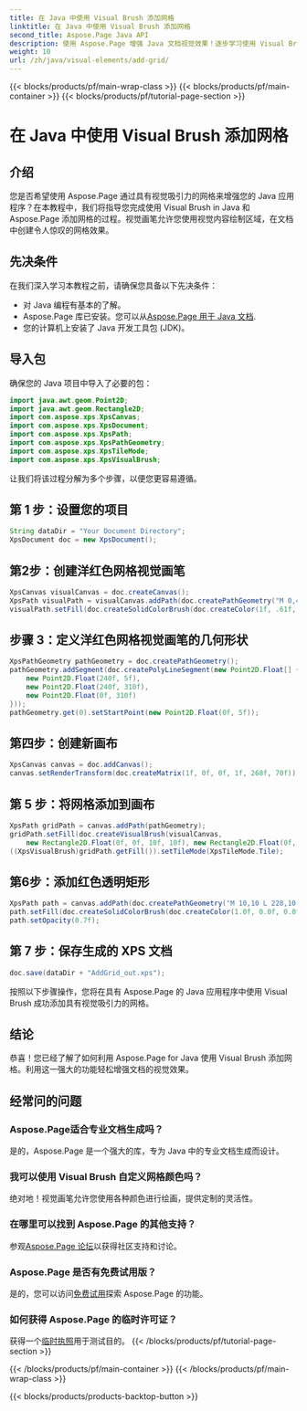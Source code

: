 ```yaml
---
title: 在 Java 中使用 Visual Brush 添加网格
linktitle: 在 Java 中使用 Visual Brush 添加网格
second_title: Aspose.Page Java API
description: 使用 Aspose.Page 增强 Java 文档视觉效果！逐步学习使用 Visual Brush 添加网格。毫不费力地提升您的应用程序的吸引力。
weight: 10
url: /zh/java/visual-elements/add-grid/
---
```


{{< blocks/products/pf/main-wrap-class >}}
{{< blocks/products/pf/main-container >}}
{{< blocks/products/pf/tutorial-page-section >}}

# 在 Java 中使用 Visual Brush 添加网格

## 介绍
您是否希望使用 Aspose.Page 通过具有视觉吸引力的网格来增强您的 Java 应用程序？在本教程中，我们将指导您完成使用 Visual Brush in Java 和 Aspose.Page 添加网格的过程。视觉画笔允许您使用视觉内容绘制区域，在文档中创建令人惊叹的网格效果。
## 先决条件
在我们深入学习本教程之前，请确保您具备以下先决条件：
- 对 Java 编程有基本的了解。
-  Aspose.Page 库已安装。您可以从[Aspose.Page 用于 Java 文档](https://reference.aspose.com/page/java/).
- 您的计算机上安装了 Java 开发工具包 (JDK)。
## 导入包
确保您的 Java 项目中导入了必要的包：
```java
import java.awt.geom.Point2D;
import java.awt.geom.Rectangle2D;
import com.aspose.xps.XpsCanvas;
import com.aspose.xps.XpsDocument;
import com.aspose.xps.XpsPath;
import com.aspose.xps.XpsPathGeometry;
import com.aspose.xps.XpsTileMode;
import com.aspose.xps.XpsVisualBrush;
```
让我们将该过程分解为多个步骤，以便您更容易遵循。
## 第 1 步：设置您的项目
```java
String dataDir = "Your Document Directory";
XpsDocument doc = new XpsDocument();
```
## 第2步：创建洋红色网格视觉画笔
```java
XpsCanvas visualCanvas = doc.createCanvas();
XpsPath visualPath = visualCanvas.addPath(doc.createPathGeometry("M 0,4 L 4,4 4,0 6,0 6,4 10,4 10,6 6,6 6,10 4,10 4,6 0,6 Z"));
visualPath.setFill(doc.createSolidColorBrush(doc.createColor(1f, .61f, 0.1f, 0.61f)));
```
## 步骤 3：定义洋红色网格视觉画笔的几何形状
```java
XpsPathGeometry pathGeometry = doc.createPathGeometry();
pathGeometry.addSegment(doc.createPolyLineSegment(new Point2D.Float[] {
    new Point2D.Float(240f, 5f),
    new Point2D.Float(240f, 310f),
    new Point2D.Float(0f, 310f)
}));
pathGeometry.get(0).setStartPoint(new Point2D.Float(0f, 5f));
```
## 第四步：创建新画布
```java
XpsCanvas canvas = doc.addCanvas();
canvas.setRenderTransform(doc.createMatrix(1f, 0f, 0f, 1f, 268f, 70f));
```
## 第 5 步：将网格添加到画布
```java
XpsPath gridPath = canvas.addPath(pathGeometry);
gridPath.setFill(doc.createVisualBrush(visualCanvas,
    new Rectangle2D.Float(0f, 0f, 10f, 10f), new Rectangle2D.Float(0f, 0f, 10f, 10f)));
((XpsVisualBrush)gridPath.getFill()).setTileMode(XpsTileMode.Tile);
```
## 第6步：添加红色透明矩形
```java
XpsPath path = canvas.addPath(doc.createPathGeometry("M 10,10 L 228,10 228,100 10,100"));
path.setFill(doc.createSolidColorBrush(doc.createColor(1.0f, 0.0f, 0.0f)));
path.setOpacity(0.7f);
```
## 第 7 步：保存生成的 XPS 文档
```java
doc.save(dataDir + "AddGrid_out.xps");
```
按照以下步骤操作，您将在具有 Aspose.Page 的 Java 应用程序中使用 Visual Brush 成功添加具有视觉吸引力的网格。
## 结论
恭喜！您已经了解了如何利用 Aspose.Page for Java 使用 Visual Brush 添加网格。利用这一强大的功能轻松增强文档的视觉效果。
## 经常问的问题
### Aspose.Page适合专业文档生成吗？
是的，Aspose.Page 是一个强大的库，专为 Java 中的专业文档生成而设计。
### 我可以使用 Visual Brush 自定义网格颜色吗？
绝对地！视觉画笔允许您使用各种颜色进行绘画，提供定制的灵活性。
### 在哪里可以找到 Aspose.Page 的其他支持？
参观[Aspose.Page 论坛](https://forum.aspose.com/c/page/39)以获得社区支持和讨论。
### Aspose.Page 是否有免费试用版？
是的，您可以访问[免费试用](https://releases.aspose.com/)探索 Aspose.Page 的功能。
### 如何获得 Aspose.Page 的临时许可证？
获得一个[临时执照](https://purchase.aspose.com/temporary-license/)用于测试目的。
{{< /blocks/products/pf/tutorial-page-section >}}

{{< /blocks/products/pf/main-container >}}
{{< /blocks/products/pf/main-wrap-class >}}

{{< blocks/products/products-backtop-button >}}

